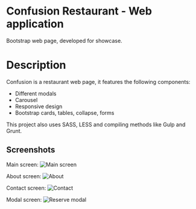 # Confusion Restaurant - Web application

Bootstrap web page, developed for showcase.

# Description

Confusion is a restaurant web page, it features the following components:
* Different modals 
* Carousel
* Responsive design
* Bootstrap cards, tables, collapse, forms 

This project also uses SASS, LESS and compiling methods like Gulp and Grunt.

## Screenshots

Main screen:
![Main screen](https://i.imgur.com/I9g0haK.png)

About screen:
![About](https://i.imgur.com/hhehtOW.png)

Contact screen:
![Contact](https://i.imgur.com/GOeKF6o.png)

Modal screen:
![Reserve modal](https://i.imgur.com/LFuPRMI.png)

